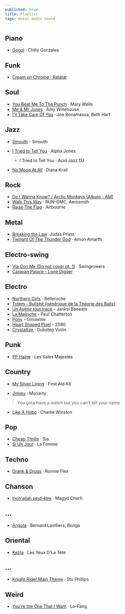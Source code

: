 ```yaml
---
published: true
title: Playlist
tags: music audio sound
---
```


## Piano

- [Gogol](https://www.deezer.com/track/128427825?utm_source=deezer&utm_content=track-128427825&utm_term=990639082_1568141671&utm_medium=web) · Chilly Gonzales

## Funk

- [Cream on Chrome · Ratatat](https://www.youtube.com/watch?v=xlcywgEMuGI&list=RDxlcywgEMuGI&start_radio=1)

## Soul

- [You Beat Me To The Punch](https://www.deezer.com/track/3051087?utm_source=deezer&utm_content=track-3051087&utm_term=990639082_1568141126&utm_medium=web) · Mary Wells
- [Me & Mr Jones](https://www.deezer.com/track/2176854?utm_source=deezer&utm_content=track-2176854&utm_term=990639082_1568233907&utm_medium=web) · Amy Winehouse
- [I'll Take Care Of You](https://www.deezer.com/track/61115261?utm_source=deezer&utm_content=track-61115261&utm_term=990639082_1568356542&utm_medium=web) · Joe Bonamassa, Beth Hart


## Jazz
- [Smouth](https://www.deezer.com/track/15162438?utm_source=deezer&utm_content=track-15162438&utm_term=990639082_1568141787&utm_medium=web) - Smouth

- [I Tried to Tell You](https://www.deezer.com/track/108932922?utm_source=deezer&utm_content=track-108932922&utm_term=990639082_1568141241&utm_medium=web) · Alpha Jones
	- I Tried to Tell You · Acid Jazz DJ

- [No Moon At All](https://www.deezer.com/track/355699101?utm_source=deezer&utm_content=track-355699101&utm_term=990639082_1568141296&utm_medium=web) · Diana Krall

## Rock

- [Do I Wanna Know? / Arctic Monkeys (Album - AM)](https://www.youtube.com/watch?v=bpOSxM0rNPM)
- [Walk This Way](https://www.deezer.com/track/7410987?utm_source=deezer&utm_content=track-7410987&utm_term=990639082_1568141941&utm_medium=web) · RUN-DMC, Aerosmith
- [Raise The Flag](https://www.deezer.com/track/5609972?utm_source=deezer&utm_content=track-5609972&utm_term=990639082_1568408444&utm_medium=web) · Airbourne

## Metal
- [Breaking the Law](https://www.deezer.com/track/557625?utm_source=deezer&utm_content=track-557625&utm_term=990639082_1568408725&utm_medium=web)· Judas Priest
- [Twilight Of The Thunder God](https://www.deezer.com/track/70876820?utm_source=deezer&utm_content=track-70876820&utm_term=990639082_1568408921&utm_medium=web) · Amon Amarth

## Electro-swing

- [Via Con Me (Do not cover pt. 1)](https://www.deezer.com/track/88213637?utm_source=deezer&utm_content=track-88213637&utm_term=990639082_1568355811&utm_medium=web) · Swingrowers
- [Caravan Palace - Lone Digger](https://www.youtube.com/watch?v=UbQgXeY_zi4)

## Electro 
- [Northern Girls](https://www.deezer.com/track/104910694?utm_source=deezer&utm_content=track-104910694&utm_term=990639082_1568141375&utm_medium=web) · Belleruche
- [Totem - Bullshit (générique de la Théorie des Balls) ](https://www.youtube.com/watch?v=nyh1QVmKanU)
- [Un Avenir tout tracé](https://www.deezer.com/track/61266857?utm_source=deezer&utm_content=track-61266857&utm_term=990639082_1568141446&utm_medium=web) - Janksi Beeeats
- [La Malinche](https://www.deezer.com/track/109703032?utm_source=deezer&utm_content=track-109703032&utm_term=990639082_1568141502&utm_medium=web) - Feu! Chatterton
- [Pony](https://www.deezer.com/track/82524066?utm_source=deezer&utm_content=track-82524066&utm_term=990639082_1568141572&utm_medium=web) - Ginuwine
- [Heart Shaped Pixel](https://www.deezer.com/track/92882266?utm_source=deezer&utm_content=track-92882266&utm_term=990639082_1568141620&utm_medium=web) - 2080
- [Crystallize](https://www.deezer.com/track/77986213?utm_source=deezer&utm_content=track-77986213&utm_term=990639082_1568405590&utm_medium=web) · Dubstep Violin

## Punk

- [PP Haine](https://www.deezer.com/track/61226539?utm_source=deezer&utm_content=track-61226539&utm_term=990639082_1568141717&utm_medium=web) · Les Sales Majestés

## Country
- [My Silver Lining](https://www.deezer.com/album/7562641?utm_source=deezer&utm_content=album-7562641&utm_term=990639082_1568140813&utm_medium=web) · First Aid Kit

- [Jimmy](https://www.deezer.com/track/92216462?utm_source=deezer&utm_content=track-92216462&utm_term=990639082_1568140900&utm_medium=web) · Moriarty
> You gota have a watch but you can't tell your name

- [Like A Hobo](https://www.deezer.com/track/434229562?utm_source=deezer&utm_content=track-434229562&utm_term=990639082_1568233444&utm_medium=web) · Charlie Winston

## Pop
- [Cheap Thrills](https://www.deezer.com/track/118195184?utm_source=deezer&utm_content=track-118195184&utm_term=990639082_1568144721&utm_medium=web)  · Sia
- [Si Un Jour](https://www.deezer.com/track/68155480?utm_source=deezer&utm_content=track-68155480&utm_term=990639082_1568408201&utm_medium=web) · La Femme

## Techno
- [Drank & Drugs](https://www.deezer.com/track/98244132?utm_source=deezer&utm_content=track-98244132&utm_term=990639082_1568144854&utm_medium=web) · Ronnie Flex

## Chanson
- [Inch'allah peut-être](https://www.deezer.com/track/141164465?utm_source=deezer&utm_content=track-141164465&utm_term=990639082_1568145025&utm_medium=web) · Magyd Cherfi

## ...
- [Angola](https://www.deezer.com/track/7408626?utm_source=deezer&utm_content=track-7408626&utm_term=990639082_1568406944&utm_medium=web) · Bernard Lavilliers, Bonga

## Oriental
- [Kezta](https://www.deezer.com/track/119242226?utm_source=deezer&utm_content=track-119242226&utm_term=990639082_1568233798&utm_medium=web) · Les Yeux D'La Tête

## ...
- [Knight Rider Main Theme](https://www.deezer.com/track/6449398?utm_source=deezer&utm_content=track-6449398&utm_term=990639082_1568145515&utm_medium=web) · Stu Phillips

## Weird
- [You're the One That I Want](https://www.deezer.com/track/74252546?utm_source=deezer&utm_content=track-74252546&utm_term=990639082_1568397201&utm_medium=web)  · Lo-Fang